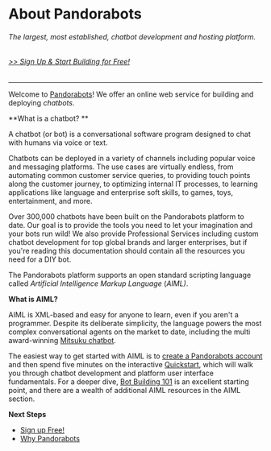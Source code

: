 # About Pandorabots

###### The largest, most established, chatbot development and hosting platform.

###### [&gt;&gt; Sign Up & Start Building for Free!](/www.pandorabots.com)

---

Welcome to [Pandorabots](/www.pandorabots.com)! We offer an online web service for building and deploying _chatbots_.

**What is a chatbot? **

A chatbot \(or bot\) is a conversational software program designed to chat with humans via voice or text.

Chatbots can be deployed in a variety of channels including popular voice and messaging platforms. The use cases are virtually endless, from automating common customer service queries, to providing touch points along the customer journey, to optimizing internal IT processes, to learning applications like language and enterprise soft skills, to games, toys, entertainment, and more.

Over 300,000 chatbots have been built on the Pandorabots platform to date. Our goal is to provide the tools you need to let your imagination and your bots run wild! We also provide Professional Services including custom chatbot development for top global brands and larger enterprises, but if you're reading this documentation should contain all the resources you need for a DIY bot.

The Pandorabots platform supports an open standard scripting language called _Artificial Intelligence Markup Language_ \(_AIML\)_.

**What is AIML?**

AIML is XML-based and easy for anyone to learn, even if you aren't a programmer. Despite its deliberate simplicity, the language powers the most complex conversational agents on the market to date, including the multi award-winning [Mitsuku chatbot](/www.mitsuku.com).

The easiest way to get started with AIML is to [create a Pandorabots account](/www.pandorabots.com) and then spend five minutes on the interactive [Quickstart](/building-bots/quickstart.md), which will walk you through chatbot development and platform user interface fundamentals. For a deeper dive, [Bot Building 101](/building-bots/tutorial-building-bots-on-the-pandorabots-platform.md) is an excellent starting point, and there are a wealth of additional AIML resources in the AIML section.

**Next Steps**

* [Sign up Free!](/www.pandorabots.com)
* [Why Pandorabots](/feature-comparison.md)



